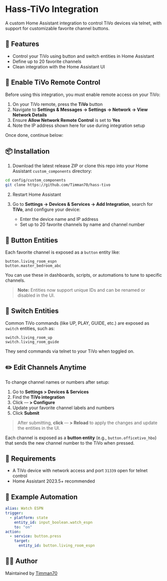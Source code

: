 # Hass-TiVo Integration

A custom Home Assistant integration to control TiVo devices via telnet, with support for customizable favorite channel buttons.

## 🚀 Features

- Control your TiVo using button and switch entities in Home Assistant
- Define up to 20 favorite channels
- Clean integration with the Home Assistant UI

## 📡 Enable TiVo Remote Control

Before using this integration, you must enable remote access on your TiVo:

1. On your TiVo remote, press the **TiVo** button  
2. Navigate to **Settings & Messages → Settings → Network → View Network Details**  
3. Ensure **Allow Network Remote Control** is set to **Yes**  
4. Note the IP address shown here for use during integration setup  

Once done, continue below:

## 📦 Installation

1. Download the latest release ZIP or clone this repo into your Home Assistant `custom_components` directory:

```bash
cd config/custom_components
git clone https://github.com/Timman70/hass-tivo
```

2. Restart Home Assistant

3. Go to **Settings → Devices & Services → Add Integration**, search for **TiVo**, and configure your device:
   - Enter the device name and IP address
   - Set up to 20 favorite channels by name and channel number

## 🔘 Button Entities

Each favorite channel is exposed as a `button` entity like:

```
button.living_room_espn
button.master_bedroom_abc
```

You can use these in dashboards, scripts, or automations to tune to specific channels.

> **Note:** Entities now support unique IDs and can be renamed or disabled in the UI.

## 🧲 Switch Entities

Common TiVo commands (like UP, PLAY, GUIDE, etc.) are exposed as `switch` entities, such as:

```
switch.living_room_up
switch.living_room_guide
```

They send commands via telnet to your TiVo when toggled on.

## ✏️ Edit Channels Anytime

To change channel names or numbers after setup:

1. Go to **Settings > Devices & Services**
2. Find the **TiVo integration**
3. Click **⋯ > Configure**
4. Update your favorite channel labels and numbers
5. Click **Submit**

> After submitting, **click ⋯ > Reload** to apply the changes and update the entities in the UI.

Each channel is exposed as a **button entity** (e.g., `button.officetivo_hbo`) that sends the new channel number to the TiVo when pressed.

## 🧰 Requirements

- A TiVo device with network access and port `31339` open for telnet control
- Home Assistant 2023.5+ recommended

## 📎 Example Automation

```yaml
alias: Watch ESPN
trigger:
  - platform: state
    entity_id: input_boolean.watch_espn
    to: "on"
action:
  - service: button.press
    target:
      entity_id: button.living_room_espn
```

## 👨‍💻 Author

Maintained by [Timman70](https://github.com/Timman70)
